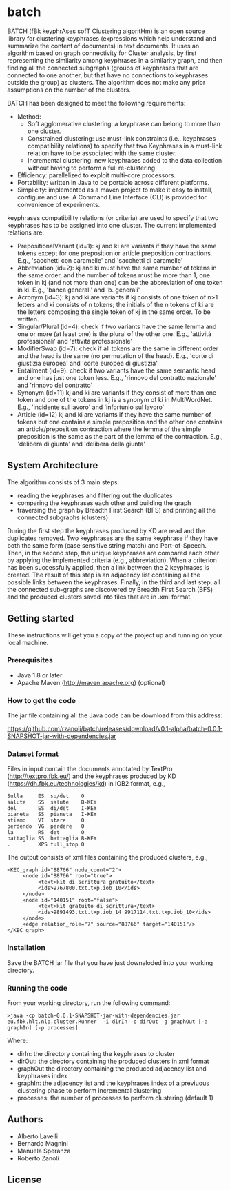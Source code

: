 # batch

BATCH (fBk keyphrAses sofT Clustering algoritHm) is an open source library for clustering keyphrases (expressions which help understand and summarize the content of documents) in text documents. It uses an algorithm based on graph connectivity for Cluster analysis, by first representing the similarity among keyphrases in a similarity graph, and then finding all the connected subgraphs (groups of keyphrases that are connected to one another, but that have no connections to keyphrases outside the group) as clusters. The algorithm does not make any prior assumptions on the number of the clusters.

BATCH has been designed to meet the following requirements:

- Method: 
  - Soft agglomerative clustering: a keyphrase can belong to more than one cluster.
  - Constrained clustering: use must-link constraints (i.e., keyphrases compatibility relations) to specify that two Keyphrases in a must-link relation have to be associated with the same cluster.
  - Incremental clustering: new keyphrases added to the data collection without having to perform a full re-clustering
- Efficiency: parallelized to exploit multi-core processors. 
- Portability: written in Java to be portable across different platforms.
- Simplicity:  implemented as a maven project to make it easy to install, configure and use. A Command Line Interface (CLI) is provided for convenience of experiments.

keyphrases compatibility relations (or criteria) are used to specify that two keyphrases has to be assigned into one cluster. The current implemented relations are:
- PrepositionalVariant (id=1): kj and ki are variants if they have the same tokens except for one preposition or article preposition contractions. E.g., 'sacchetti con caramelle' and 'sacchetti di caramelle'
- Abbreviation (id=2): kj and ki must have the same number of tokens in the same order, and the number of tokens must be more than 1, one token in kj (and not more than one) can be the abbreviation of one token in ki. E.g., 'banca generali' and 'b. generali'
- Acronym (id=3): kj and ki are variants if kj consists of one token of n>1 letters and ki consists of n tokens; the initials of the n tokens of ki are the letters composing the single token of kj in the same order. To be written.
- Singular/Plural (id=4): check if two variants have the same lemma and one or more (at least one) is the plural of the other one. E.g., 'attività professionali' and 'attività professionale'
- ModifierSwap (id=7): check if all tokens are the same in different order and the head is the same (no permutation of the head). E.g., 'corte di giustizia europea' and 'corte europea di giustizia' 
- Entailment (id=9): check if two variants have the same semantic head and one has just one token less. E.g., 'rinnovo del contratto nazionale' and 'rinnovo del contratto'
- Synonym (id=11) kj and ki are variants if they consist of more than one token and one of the tokens in kj is a synonym of ki in MultiWordNet. E.g., 'incidente sul lavoro' and 'infortunio sul lavoro'
- Article (id=12) kj and ki are variants if they have the same number of tokens but one contains a simple preposition and the other one contains an article/preposition contraction where the lemma of the simple preposition is the same as the part of the lemma of the contraction. E.g., 'delibera di giunta' and 'delibera della giunta'


## System Architecture

The algorithm consists of 3 main steps:

- reading the keyphrases and filtering out the duplicates
- comparing the keyphrases each other and building the graph
- traversing the graph by Breadth First Search (BFS) and printing all the connected subgraphs (clusters)

During the first step the keyphrases produced by KD are read and the duplicates removed. Two keyphrases are the same keyphrase if they have both the same form (case sensitive string match) and Part-of-Speech. Then, in the second step, the unique keyphrases are compared each other by applying the implemented criteria (e.g., abbreviation). When a criterion has been successfully applied, then a link between the 2 keyphrases is created. The result of this step is an adjacency list containing all the possible links between the keyphrases. Finally, in the third and last step, all the connected sub-graphs are discovered by Breadth First Search (BFS) and the produced clusters saved into files that are in .xml format.


## Getting started

These instructions will get you a copy of the project up and running on your local machine.

### Prerequisites

- Java 1.8 or later
- Apache Maven (http://maven.apache.org) (optional)

### How to get the code

The jar file containing all the Java code can be download from this address: 

https://github.com/rzanoli/batch/releases/download/v0.1-alpha/batch-0.0.1-SNAPSHOT-jar-with-dependencies.jar


### Dataset format

Files in input contain the documents annotated by TextPro (http://textpro.fbk.eu/) and the keyphrases produced by KD (https://dh.fbk.eu/technologies/kd) in IOB2 format, e.g.,
```
Sulla     ES  su/det    O
salute    SS  salute    B-KEY
del       ES  di/det    I-KEY
pianeta   SS  pianeta   I-KEY
stiamo    VI  stare     O
perdendo  VG  perdere   O
la        RS  det       O
battaglia SS  battaglia B-KEY
.         XPS full_stop O
```

The output consists of xml files containing the produced clusters, e.g.,
```
<KEC_graph id="88766" node_count="2">
     <node id="88766" root="true">
          <text>kit di scrittura gratuito</text>
          <ids>9767800.txt.txp.iob_10</ids>
     </node>
     <node id="140151" root="false">
          <text>kit gratuito di scrittura</text>
          <ids>9891493.txt.txp.iob_14 9917114.txt.txp.iob_10</ids>
     </node>
     <edge relation_role="7" source="88766" target="140151"/>
</KEC_graph>
```

### Installation

Save the BATCH jar file that you have just downaloded into your working directory.

### Running the code

From your working directory, run the following command:

```>java -cp batch-0.0.1-SNAPSHOT-jar-with-dependencies.jar eu.fbk.hlt.nlp.cluster.Runner  -i dirIn -o dirOut -g graphOut [-a graphIn] [-p processes]```

Where: 
- dirIn: the directory containing the keyphrases to cluster
- dirOut: the directory containing the produced clusters in xml format
- graphOut the directory containing the produced adjacency list and keyphrases index
- graphIn: the adjacency list and the keyphrases index of a previuous clustering phase to perform incremental clustering
- processes: the number of processes to perform clustering (default 1)

## Authors

- Alberto Lavelli
- Bernardo Magnini
- Manuela Speranza
- Roberto Zanoli

## License

